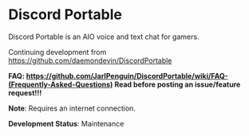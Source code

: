 # Discord Portable
Discord Portable is an AIO voice and text chat for gamers.

Continuing development from https://github.com/daemondevin/DiscordPortable

**FAQ: https://github.com/JarlPenguin/DiscordPortable/wiki/FAQ-(Frequently-Asked-Questions) Read before posting an issue/feature request!!!**

<strong>Note</strong>: Requires an internet connection.

<strong>Development Status</strong>: Maintenance
